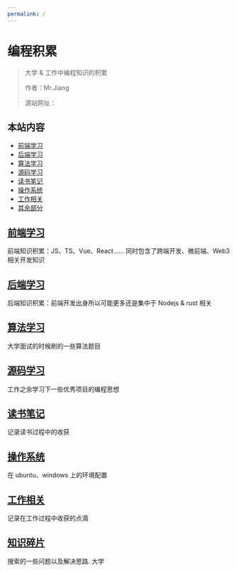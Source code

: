 ```yaml
---
permalink: /
---
```


# 编程积累

> 大学 & 工作中编程知识的积累
> 
> 作者：Mr.Jiang
> 
> 源站网址：

## 本站内容

- [前端学习](/fronted/README.md)
- [后端学习](/backend/docker/docker.md)
- [算法学习](/algorithm/README.md)
- [源码学习](/source/README.md)
- [读书笔记](/reading/web-performance.md)
- [操作系统](/system/ubuntu/ubuntu.md)
- [工作相关](/work/oppo/oppo-work/202308/work.md)
- [其余部分](/others/search-engine-knowledge/2023.07.md)


## [前端学习](/fronted/README.md)

前端知识积累：JS、TS、Vue、React…… 同时包含了跨端开发、微前端、Web3 相关开发知识

## [后端学习](/backend/docker/docker.md)

后端知识积累：前端开发出身所以可能更多还是集中于 Nodejs & rust 相关


## [算法学习](/algorithm/README.md)

大学面试的时候刷的一些算法题目

## [源码学习](/source/README.md)

工作之余学习下一些优秀项目的编程思想

## [读书笔记](/reading/web-performance.md)

记录读书过程中的收获

## [操作系统](/system/ubuntu/ubuntu.md)

在 ubuntu、windows 上的环境配置

## [工作相关](/work/oppo/oppo-work/202308/work.md)

记录在工作过程中收获的点滴

## [知识碎片](/others/search-engine-knowledge/2023.07.md)

搜索的一些问题以及解决思路. 大学